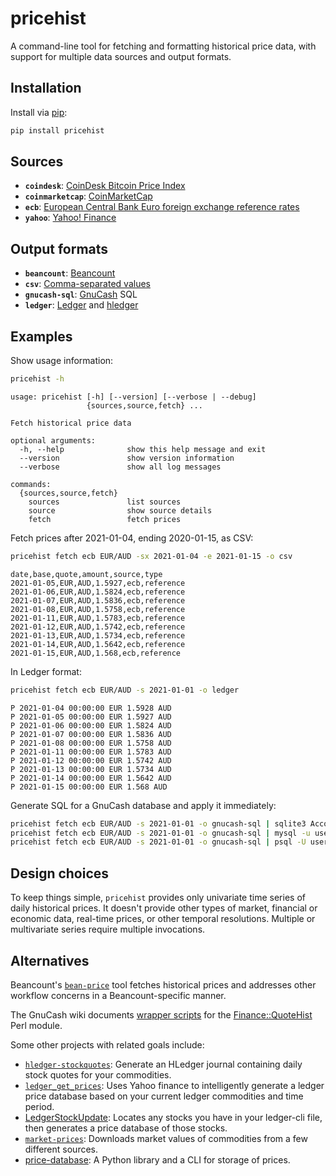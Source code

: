 # pricehist

A command-line tool for fetching and formatting historical price data, with
support for multiple data sources and output formats.

## Installation

Install via [pip](https://packaging.python.org/tutorials/installing-packages/#use-pip-for-installing):

```bash
pip install pricehist
```

## Sources

- **`coindesk`**: [CoinDesk Bitcoin Price Index](https://www.coindesk.com/coindesk-api)
- **`coinmarketcap`**: [CoinMarketCap](https://coinmarketcap.com/)
- **`ecb`**: [European Central Bank Euro foreign exchange reference rates](https://www.ecb.europa.eu/stats/exchange/eurofxref/html/index.en.html)
- **`yahoo`**: [Yahoo! Finance](https://finance.yahoo.com/)

## Output formats

- **`beancount`**: [Beancount](http://furius.ca/beancount/)
- **`csv`**: [Comma-separated values](https://en.wikipedia.org/wiki/Comma-separated_values)
- **`gnucash-sql`**: [GnuCash](https://www.gnucash.org/) SQL
- **`ledger`**: [Ledger](https://www.ledger-cli.org/) and [hledger](https://hledger.org/)

## Examples

Show usage information:

```bash
pricehist -h
```
```
usage: pricehist [-h] [--version] [--verbose | --debug]
                 {sources,source,fetch} ...

Fetch historical price data

optional arguments:
  -h, --help              show this help message and exit
  --version               show version information
  --verbose               show all log messages

commands:
  {sources,source,fetch}
    sources               list sources
    source                show source details
    fetch                 fetch prices
```

Fetch prices after 2021-01-04, ending 2020-01-15, as CSV:

```bash
pricehist fetch ecb EUR/AUD -sx 2021-01-04 -e 2021-01-15 -o csv
```
```
date,base,quote,amount,source,type
2021-01-05,EUR,AUD,1.5927,ecb,reference
2021-01-06,EUR,AUD,1.5824,ecb,reference
2021-01-07,EUR,AUD,1.5836,ecb,reference
2021-01-08,EUR,AUD,1.5758,ecb,reference
2021-01-11,EUR,AUD,1.5783,ecb,reference
2021-01-12,EUR,AUD,1.5742,ecb,reference
2021-01-13,EUR,AUD,1.5734,ecb,reference
2021-01-14,EUR,AUD,1.5642,ecb,reference
2021-01-15,EUR,AUD,1.568,ecb,reference
```

In Ledger format:

```bash
pricehist fetch ecb EUR/AUD -s 2021-01-01 -o ledger
```
```
P 2021-01-04 00:00:00 EUR 1.5928 AUD
P 2021-01-05 00:00:00 EUR 1.5927 AUD
P 2021-01-06 00:00:00 EUR 1.5824 AUD
P 2021-01-07 00:00:00 EUR 1.5836 AUD
P 2021-01-08 00:00:00 EUR 1.5758 AUD
P 2021-01-11 00:00:00 EUR 1.5783 AUD
P 2021-01-12 00:00:00 EUR 1.5742 AUD
P 2021-01-13 00:00:00 EUR 1.5734 AUD
P 2021-01-14 00:00:00 EUR 1.5642 AUD
P 2021-01-15 00:00:00 EUR 1.568 AUD
```

Generate SQL for a GnuCash database and apply it immediately:

```bash
pricehist fetch ecb EUR/AUD -s 2021-01-01 -o gnucash-sql | sqlite3 Accounts.gnucash
pricehist fetch ecb EUR/AUD -s 2021-01-01 -o gnucash-sql | mysql -u username -p -D databasename
pricehist fetch ecb EUR/AUD -s 2021-01-01 -o gnucash-sql | psql -U username -d databasename -v ON_ERROR_STOP=1
```

## Design choices

To keep things simple, `pricehist` provides only univariate time series of
daily historical prices. It doesn't provide other types of market, financial or
economic data, real-time prices, or other temporal resolutions. Multiple or
multivariate series require multiple invocations.

## Alternatives

Beancount's [`bean-price`](https://beancount.github.io/docs/fetching_prices_in_beancount.html)
tool fetches historical prices and addresses other workflow concerns in a
Beancount-specific manner.

The GnuCash wiki documents [wrapper scripts](https://wiki.gnucash.org/wiki/Stocks/get_prices)
for the [Finance::QuoteHist](https://metacpan.org/pod/Finance::QuoteHist) Perl
module.

Some other projects with related goals include:
* [`hledger-stockquotes`](https://github.com/prikhi/hledger-stockquotes):
  Generate an HLedger journal containing daily stock quotes for your commodities.
* [`ledger_get_prices`](https://github.com/nathankot/ledger-get-prices):
  Uses Yahoo finance to intelligently generate a ledger price database based on your current ledger commodities and time period.
* [LedgerStockUpdate](https://github.com/adchari/LedgerStockUpdate):
  Locates any stocks you have in your ledger-cli file, then generates a price database of those stocks.
* [`market-prices`](https://github.com/barrucadu/hledger-scripts#market-prices):
  Downloads market values of commodities from a few different sources.
* [price-database](https://gitlab.com/alensiljak/price-database):
  A Python library and a CLI for storage of prices.

